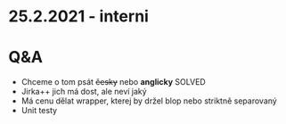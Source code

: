 # 25.2.2021 - interni

# Q&A
- Chceme o tom psát ~~česky~~ nebo **anglicky** SOLVED
- Jirka++ jich má dost, ale neví jaký
- Má cenu dělat wrapper, kterej by držel blop nebo striktně separovaný
- Unit testy
